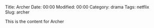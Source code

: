 Title: Archer
Date:  00:00
Modified:  00:00
Category: drama
Tags: netflix
Slug: archer

This is the content for Archer
